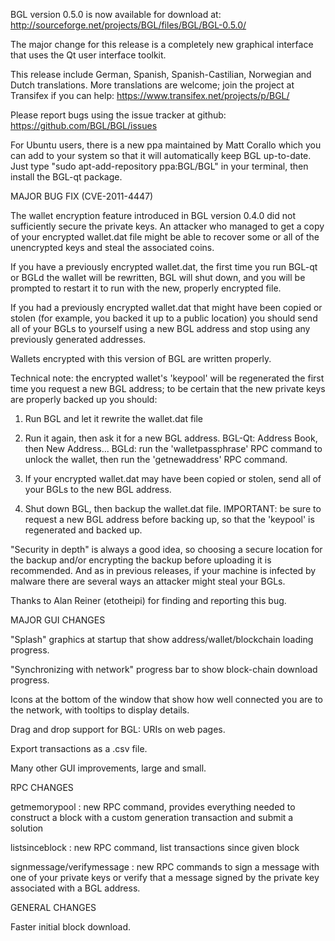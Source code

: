BGL version 0.5.0 is now available for download at:
http://sourceforge.net/projects/BGL/files/BGL/BGL-0.5.0/

The major change for this release is a completely new graphical interface that uses the Qt user interface toolkit.

This release include German, Spanish, Spanish-Castilian, Norwegian and Dutch translations. More translations are welcome; join the project at Transifex if you can help:
https://www.transifex.net/projects/p/BGL/

Please report bugs using the issue tracker at github:
https://github.com/BGL/BGL/issues

For Ubuntu users, there is a new ppa maintained by Matt Corallo which you can add to your system so that it will automatically keep BGL up-to-date.  Just type "sudo apt-add-repository ppa:BGL/BGL" in your terminal, then install the BGL-qt package.

MAJOR BUG FIX  (CVE-2011-4447)

The wallet encryption feature introduced in BGL version 0.4.0 did not sufficiently secure the private keys. An attacker who
managed to get a copy of your encrypted wallet.dat file might be able to recover some or all of the unencrypted keys and steal the
associated coins.

If you have a previously encrypted wallet.dat, the first time you run BGL-qt or BGLd the wallet will be rewritten, BGL will
shut down, and you will be prompted to restart it to run with the new, properly encrypted file.

If you had a previously encrypted wallet.dat that might have been copied or stolen (for example, you backed it up to a public
location) you should send all of your BGLs to yourself using a new BGL address and stop using any previously generated addresses.

Wallets encrypted with this version of BGL are written properly.

Technical note: the encrypted wallet's 'keypool' will be regenerated the first time you request a new BGL address; to be certain that the
new private keys are properly backed up you should:

1. Run BGL and let it rewrite the wallet.dat file

2. Run it again, then ask it for a new BGL address.
BGL-Qt: Address Book, then New Address...
BGLd: run the 'walletpassphrase' RPC command to unlock the wallet,  then run the 'getnewaddress' RPC command.

3. If your encrypted wallet.dat may have been copied or stolen, send  all of your BGLs to the new BGL address.

4. Shut down BGL, then backup the wallet.dat file.
IMPORTANT: be sure to request a new BGL address before backing up, so that the 'keypool' is regenerated and backed up.

"Security in depth" is always a good idea, so choosing a secure location for the backup and/or encrypting the backup before uploading it is recommended. And as in previous releases, if your machine is infected by malware there are several ways an attacker might steal your BGLs.

Thanks to Alan Reiner (etotheipi) for finding and reporting this bug.

MAJOR GUI CHANGES

"Splash" graphics at startup that show address/wallet/blockchain loading progress.

"Synchronizing with network" progress bar to show block-chain download progress.

Icons at the bottom of the window that show how well connected you are to the network, with tooltips to display details.

Drag and drop support for BGL: URIs on web pages.

Export transactions as a .csv file.

Many other GUI improvements, large and small.

RPC CHANGES

getmemorypool : new RPC command, provides everything needed to construct a block with a custom generation transaction and submit a solution

listsinceblock : new RPC command, list transactions since given block

signmessage/verifymessage : new RPC commands to sign a message with one of your private keys or verify that a message signed by the private key associated with a BGL address.

GENERAL CHANGES

Faster initial block download.
